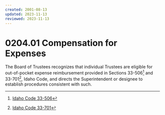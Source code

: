 ```yaml
---
created: 2001-08-13
updated: 2023-11-13
reviewed: 2023-11-13
---
```


# 0204.01 Compensation for Expenses

The Board of Trustees recognizes that individual Trustees are eligible for out-of-pocket expense reimbursement provided in Sections 33-506[^ic-33-506] and 33-701[^ic-33-701], Idaho Code, and directs the Superintendent or designee to establish procedures consistent with such.

[^ic-33-506]: [Idaho Code 33-506](https://legislature.idaho.gov/statutesrules/idstat/title33/t33ch5/sect33-701/)
[^ic-33-701]: [Idaho Code 33-701](https://legislature.idaho.gov/statutesrules/idstat/title33/t33ch5/sect33-701/)
